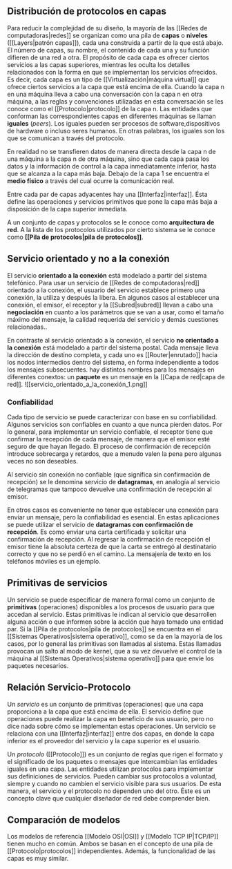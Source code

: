 ## Distribución de protocolos en capas
Para reducir la complejidad de su diseño, la mayoría de las [[Redes de computadoras|redes]] se organizan como una pila de **capas** o **niveles** ([[Layers|patrón capas]]), cada una construida a partir de la que está abajo. El número de capas, su nombre, el contenido de cada una y su función difieren de una red a otra. El propósito de cada capa es ofrecer ciertos servicios a las capas superiores, mientras les oculta los detalles relacionados con la forma en que se implementan los servicios ofrecidos. Es decir, cada capa es un tipo de [[Virtualización|máquina virtual]] que ofrece ciertos servicios a la capa que está encima de ella.
Cuando la capa n en una máquina lleva a cabo una conversación con la capa n en otra máquina, a las reglas y convenciones utilizadas en esta conversación se les conoce como el [[Protocolo|protocolo]] de la capa n. Las entidades que conforman las correspondientes capas en diferentes máquinas se llaman **iguales** (*peers*). Los iguales pueden ser procesos de software,dispositivos de hardware o incluso seres humanos. En otras palabras, los iguales son los que se comunican a través del protocolo.

En realidad no se transfieren datos de manera directa desde la capa n de una máquina a la capa n de otra máquina, sino que cada capa pasa los datos y la información de control a la capa inmediatamente inferior, hasta que se alcanza a la capa más baja. Debajo de la capa 1 se encuentra el **medio físico** a través del cual ocurre la comunicación real.

Entre cada par de capas adyacentes hay una [[Interfaz|interfaz]]. Ésta define las operaciones y servicios primitivos que pone la capa más baja a disposición de la capa superior inmediata.

A un conjunto de capas y protocolos se le conoce como **arquitectura de red**. A la lista de los protocolos utilizados por cierto sistema se le conoce como **[[Pila de protocolos|pila de protocolos]]**.

## Servicio orientado y no a la conexión
El servicio **orientado a la conexión** está modelado a partir del sistema telefónico. Para usar un servicio de [[Redes de computadoras|red]] orientado a la conexión, el usuario del servicio establece primero una conexión, la utiliza y después la libera.
En algunos casos al establecer una conexión, el emisor, el receptor y la [[Subred|subred]] llevan a cabo una **negociación** en cuanto a los parámetros que se van a usar, como el tamaño máximo del mensaje, la calidad requerida del servicio y demás cuestiones relacionadas..

En contraste al servicio orientado a la conexión, el servicio **no orientado a la conexión** está modelado a partir del sistema postal. Cada mensaje lleva la dirección de destino completa, y cada uno es [[Router|enrutado]] hacia los nodos intermedios dentro del sistema, en forma independiente a todos los mensajes subsecuentes. hay distintos nombres para los mensajes en diferentes conextos: un **paquete** es un mensaje en la [[Capa de red|capa de red]].
![[servicio_orientado_a_la_conexión_1.png]]

### Confiabilidad
Cada tipo de servicio se puede caracterizar con base en su confiabilidad. Algunos servicios son confiables en cuanto a que nunca pierden datos. Por lo general, para implementar un servicio confiable, el receptor tiene que confirmar la recepción de cada mensaje, de manera que el emisor esté seguro de que hayan llegado. El proceso de confirmación de recepción introduce sobrecarga y retardos, que a menudo valen la pena pero algunas veces no son deseables.

Al servicio sin conexión no confiable (que significa sin confirmación de recepción) se le denomina servicio de **datagramas**, en analogía al servicio de telegramas que tampoco devuelve una confirmación de recepción al emisor.

En otros casos es conveniente no tener que establecer una conexión para enviar un mensaje, pero la confiabilidad es esencial. En estas aplicaciones se puede utilizar el servicio de **datagramas con confirmación de recepción**. Es como enviar una carta certificada y solicitar una confirmación de recepción. Al regresar la confirmación de recepción el emisor tiene la absoluta certeza de que la carta se entregó al destinatario correcto y que no se perdió en el camino. La mensajería de texto en los teléfonos móviles es un ejemplo.

## Primitivas de servicios
Un servicio se puede especificar de manera formal como un conjunto de **primitivas** (operaciones) disponibles a los procesos de usuario para que accedan al servicio. Estas primitivas le indican al servicio que desarrollen alguna acción o que informen sobre la acción que haya tomado una entidad par. Si la [[Pila de protocolos|pila de protocolos]] se encuentra en el [[Sistemas Operativos|sistema operativo]], como se da en la mayoría de los casos, por lo general las primitivas son llamadas al sistema. Estas llamadas provocan un salto al modo de kernel, que a su vez devuelve el control de la máquina al [[Sistemas Operativos|sistema operativo]] para que envíe los paquetes necesarios.

## Relación Servicio-Protocolo
Un *servicio* es un conjunto de primitivas (operaciones) que una capa proporciona a la capa que está encima de ella. El servicio define que operaciones puede realizar la capa en beneficio de sus usuario, pero no dice nada sobre cómo se implementan estas operaciones. Un servicio se relaciona con una [[Interfaz|interfaz]] entre dos capas, en donde la capa inferior es el proveedor del servicio y la capa superior es el usuario.

Un *protocolo* ([[Protocolo]]) es un conjunto de reglas que rigen el formato y el significado de los paquetes o mensajes que intercambian las entidades iguales en una capa. Las entidades utilizan protocolos para implementar sus definiciones de servicios. Pueden cambiar sus protocolos a voluntad, siempre y cuando no cambien el servicio visible para sus usuarios. De esta manera, el servicio y el protocolo no dependen uno del otro. Éste es un concepto clave que cualquier diseñador de red debe comprender bien.

## Comparación de modelos
Los modelos de referencia [[Modelo OSI|OSI]] y [[Modelo TCP IP|TCP/IP]] tienen mucho en común. Ambos se basan en el concepto de una pila de [[Protocolo|protocolos]] independientes. Además, la funcionalidad de las capas es muy similar.
